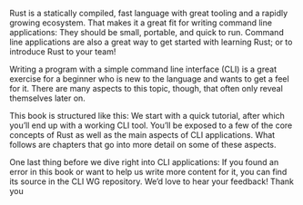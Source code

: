 
Rust is a statically compiled, fast language with great tooling and a rapidly growing ecosystem. That makes it a great fit for writing command line applications: They should be small, portable, and quick to run. Command line applications are also a great way to get started with learning Rust; or to introduce Rust to your team!

Writing a program with a simple command line interface (CLI) is a great exercise for a beginner who is new to the language and wants to get a feel for it. There are many aspects to this topic, though, that often only reveal themselves later on.

This book is structured like this: We start with a quick tutorial, after which you’ll end up with a working CLI tool. You’ll be exposed to a few of the core concepts of Rust as well as the main aspects of CLI applications. What follows are chapters that go into more detail on some of these aspects.

One last thing before we dive right into CLI applications: If you found an error in this book or want to help us write more content for it, you can find its source in the CLI WG repository. We’d love to hear your feedback! Thank you
